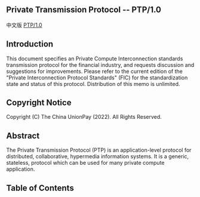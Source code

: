 ## Private Transmission Protocol -- PTP/1.0

中文版 [PTP/1.0](Specifications_CN.md)

## Introduction

This document specifies an Private Compute Interconnection standards transmission protocol for the financial industry,
and requests discussion and suggestions for improvements. Please refer to the current edition of the "Private
Interconnection Protocol Standards" (FIC) for the standardization state and status of this protocol. Distribution of
this memo is unlimited.

## Copyright Notice

Copyright (C) The China UnionPay (2022). All Rights Reserved.

## Abstract

The Private Transmission Protocol (PTP) is an application-level protocol for distributed, collaborative, hypermedia 
information systems. It is a generic, stateless, protocol which can be used for many private compute application.

## Table of Contents

